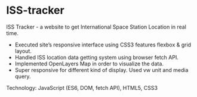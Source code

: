 # ISS-tracker
ISS Tracker - a website to get International Space
Station Location in real time.

  * Executed site’s responsive interface using CSS3
  features flexbox & grid layout.
  * Handled ISS location data getting system using
  browser fetch API.
  * Implemented OpenLayers Map in order to
  visualize the data.
  * Super responsive for different kind of display.
  Used vw unit and media query.
  
Technology: JavaScript (ES6, DOM, fetch API),
HTML5, CSS3
